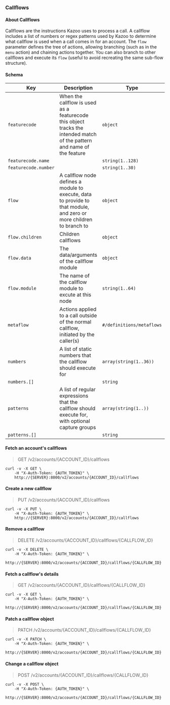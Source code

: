 ### Callflows

#### About Callflows

Callflows are the instructions Kazoo uses to process a call. A callflow includes a list of numbers or regex patterns used by Kazoo to determine what callflow is used when a call comes in for an account. The `flow` parameter defines the tree of actions, allowing branching (such as in the `menu` action) and chaining actions together. You can also branch to other callflows and execute its `flow` (useful to avoid recreating the same sub-flow structure).

#### Schema

Key | Description | Type | Default | Required
--- | ----------- | ---- | ------- | --------
`featurecode` | When the callflow is used as a featurecode this object tracks the intended match of the pattern and name of the feature | `object` |   | `false`
`featurecode.name` |   | `string(1..128)` |   | `false`
`featurecode.number` |   | `string(1..30)` |   | `false`
`flow` | A callflow node defines a module to execute, data to provide to that module, and zero or more children to branch to | `object` |   | `true`
`flow.children` | Children callflows | `object` | `{}` | `false`
`flow.data` | The data/arguments of the callflow module | `object` | `{}` | `true`
`flow.module` | The name of the callflow module to excute at this node | `string(1..64)` |   | `true`
`metaflow` | Actions applied to a call outside of the normal callflow, initiated by the caller(s) | `#/definitions/metaflows` |   | `false`
`numbers` | A list of static numbers that the callflow should execute for | `array(string(1..36))` | `[]` | `false`
`numbers.[]` |   | `string` |   | `false`
`patterns` | A list of regular expressions that the callflow should execute for, with optional capture groups | `array(string(1..))` | `[]` | `false`
`patterns.[]` |   | `string` |   | `false`


#### Fetch an account's callflows

> GET /v2/accounts/{ACCOUNT_ID}/callflows

```shell
curl -v -X GET \
    -H "X-Auth-Token: {AUTH_TOKEN}" \
    http://{SERVER}:8000/v2/accounts/{ACCOUNT_ID}/callflows
```

#### Create a new callflow

> PUT /v2/accounts/{ACCOUNT_ID}/callflows

```shell
curl -v -X PUT \
    -H "X-Auth-Token: {AUTH_TOKEN}" \
    http://{SERVER}:8000/v2/accounts/{ACCOUNT_ID}/callflows
```

#### Remove a callflow

> DELETE /v2/accounts/{ACCOUNT_ID}/callflows/{CALLFLOW_ID}

```shell
curl -v -X DELETE \
    -H "X-Auth-Token: {AUTH_TOKEN}" \
    http://{SERVER}:8000/v2/accounts/{ACCOUNT_ID}/callflows/{CALLFLOW_ID}
```

#### Fetch a callflow's details

> GET /v2/accounts/{ACCOUNT_ID}/callflows/{CALLFLOW_ID}

```shell
curl -v -X GET \
    -H "X-Auth-Token: {AUTH_TOKEN}" \
    http://{SERVER}:8000/v2/accounts/{ACCOUNT_ID}/callflows/{CALLFLOW_ID}
```

#### Patch a callflow object

> PATCH /v2/accounts/{ACCOUNT_ID}/callflows/{CALLFLOW_ID}

```shell
curl -v -X PATCH \
    -H "X-Auth-Token: {AUTH_TOKEN}" \
    http://{SERVER}:8000/v2/accounts/{ACCOUNT_ID}/callflows/{CALLFLOW_ID}
```

#### Change a callflow object

> POST /v2/accounts/{ACCOUNT_ID}/callflows/{CALLFLOW_ID}

```shell
curl -v -X POST \
    -H "X-Auth-Token: {AUTH_TOKEN}" \
    http://{SERVER}:8000/v2/accounts/{ACCOUNT_ID}/callflows/{CALLFLOW_ID}
```
